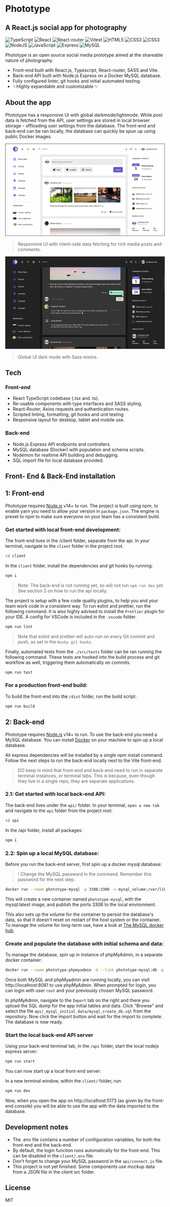 # Phototype

## A React.js social app for photography

![TypeScript](https://img.shields.io/badge/TypeScript-007ACC?style=for-the-badge&logo=typescript&logoColor=white) ![React](https://img.shields.io/badge/React-20232A?style=for-the-badge&logo=react&logoColor=61DAFB) ![React-router](https://img.shields.io/badge/React_Router-CA4245?style=for-the-badge&logo=react-router&logoColor=white) ![Vitest](https://img.shields.io/badge/testing%20library-323330?style=for-the-badge&logo=testing-library&logoColor=red) ![HTML5](https://img.shields.io/badge/HTML5-E34F26?style=for-the-badge&logo=html5&logoColor=white) ![CSS3](https://img.shields.io/badge/CSS3-1572B6?style=for-the-badge&logo=css3&logoColor=white)
![CSS3](https://img.shields.io/badge/Sass-CC6699?style=for-the-badge&logo=sass&logoColor=white) ![NodeJS](https://img.shields.io/badge/Node.js-43853D?style=for-the-badge&logo=node.js&logoColor=white) ![JavaScript](https://img.shields.io/badge/JavaScript-F7DF1E?style=for-the-badge&logo=javascript&logoColor=black) ![Express](https://img.shields.io/badge/Express.js-404D59?style=for-the-badge) ![MySQL](https://img.shields.io/badge/MySQL-00000F?style=for-the-badge&logo=mysql&logoColor=whit)

Phototype is an open source social media prototype aimed at the shareable nature of photography.

- Front-end built with React.js, Typescript, React-router, SASS and Vite.
- Back-end API built with Node.js Express on a Docker MySQL database.
- Fully configured linter, git hooks and initial automated testing.
- ✨Highly expandable and customizable ✨

## About the app

Phototype has a responsive UI with global darkmode/lightmode. While post data is fetched from the API, user settings are stored in local browser storage - offloading user settings from the database. The front-end and back-end can be ran locally, the database can quickly be spun up using public Docker images.

![Preview: Light mode](/client/public/preview-light.jpg?raw=true)

> Responsive UI with client-side data fetching for rich media posts and comments.

![Preview: Dark mode](/client/public/preview-dark.jpg?raw=true)

> Global UI dark mode with Sass mixins.

## Tech

### Front-end

- React TypeScript codebase (.tsx and .ts).
- Re-usable components with type interfaces and SASS styling.
- React-Router, Axios requests and authentication routes.
- Scripted linting, formatting, git hooks and unit testing
- Responsive layout for desktop, tablet and mobile use.

### Back-end

- Node.js Express API endpoints and controllers.
- MySQL database (Docker) with population and schema scripts.
- Nodemon for realtime API building and debugging.
- SQL import file for local database provided.

## Front- End & Back-End installation

## 1: Front-end

Phototype requires [Node.js](https://nodejs.org/) v14+ to run. The project is built using npm, to enable yarn you need to allow your version in `package.json`. The engine is preset to npm to make sure everyone on your team has a consistent build.

### Get started with local front-end development:

The front-end lives in the /client folder, separate from the api. In your terminal, navigate to the `client` folder in the project root.

```sh
cd client
```

In the `client` folder, install the dependencies and git hooks by running:

```sh
npm i
```

> Note: The back-end is not running yet, so will not run `npm run dev` yet. See section 2 on how to run the api locally.

The project is setup with a few code quality plugins, to help you and your team work code in a consistent way. To run eslint and prettier, run the following command. It is also highly advised to install the `Prettier` plugin for your IDE. A config for VSCode is included in the `.vscode` folder.

```sh
npm run lint
```

> Note that eslint and prettier will auto-run on every Git commit and push, as set in the `Husky git hooks`.

Finally, automated tests from the `./src/tests` folder can be ran running the following command. These tests are hooked into the build process and git workflow as well, triggering them automatically on commits.

```sh
npm run test
```

### For a production front-end build:

To build the front-end into the `/dist` folder, run the build script:

```sh
npm run build
```

## 2: Back-end

Phototype requires [Node.js](https://nodejs.org/) v14+ to run.
To use the back-end you need a MySQL database. You can install [Docker](https://www.docker.com) on your machine to spin up a local database.

All express dependencies will be installed by a single npm install command. Follow the next steps to run the back-end locally next to the Vite front-end.

> DO keep in mind that front-end and back-end need to run in separate terminal instances, or terminal tabs. This is because, even though they live in a single repo, they are separate applications.

### 2.1: Get started with local back-end API:

The back-end lives under the `api/` folder. In your terminal, `open a new tab` and navigate to the `api` folder from the project root:

```sh
cd api
```

In the /api folder, install all packages:

```sh
npm i
```

### 2.2: Spin up a local MySQL database:

Before you run the back-end server, first spin up a docker mysql database:

> ! Change the MySQL password in the command. Remember this password for the next step.

```sh
docker run --name phototype-mysql -p 3306:3306 -v mysql_volume:/var/lib/mysql/ -d -e "MYSQL_ROOT_PASSWORD=your_password_here" mysql
```

This will create a new container named `phototype-mysql`, with the mysql:latest image, and publish the ports 3306 to the local environment.

This also sets up the volume for the container to persist the database's data, so that it doesn't reset on restart of the host system or the container. To manage the volume for long-term use, have a look at [The MySQL docker hub](https://hub.docker.com/_/mysql).

### Create and populate the database with initial schema and data:

To manage the database, spin up in instance of phpMyAdmin, in a separate docker container:

```sh
docker run --name phototype-phpmyadmin -d --link phototype-mysql:db -p 8081:80 phpmyadmin/phpmyadmin
```

Once both MySQL and phpMyadmin are running locally, you can visit http://localhost:8081 to use phpMyAdmin.
When prompted for login, you can login with user `root` and your previously chosen MySQL password.

In phpMyAdmin, navigate to the `Import` tab on the right and there you upload the SQL dump for the app initial tables and data. Click "Browse" and select the file `api/_mysql_initial_data/mysql_create_db.sql` from the repository. Now click the import button and wait for the import to complete. The database is now ready.

### Start the local back-end API server

Using your back-end terminal tab, in the `/api` folder, start the local nodejs express server:

```sh
npm run start
```

You can now start up a local front-end server:

In a new terminal window, within the `client/` folder, run:

```sh
npm run dev
```

Now, when you open the app on http://localhost:5173 (as given by the front-end console) you will be able to use the app with the data imported to the database.

## Development notes

- The .env file contains a number of configuration variables, for both the front-end and the back-end.
- By default, the login function runs automatically for the front-end. This can be disabled in the `client/.env` file.
- Don't forget to change your MySQL password in the `api/connect.js` file.
- This project is not yet finished. Some components use mockup data from a JSON file in the client src folder.

## License

MIT
